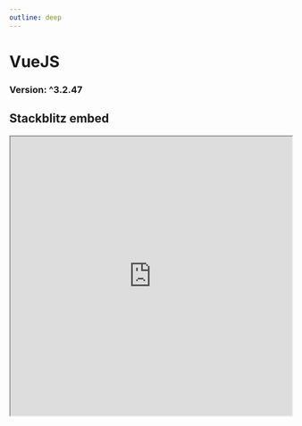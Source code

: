 ```yaml
---
outline: deep
---
```


# VueJS

### Version: ^3.2.47

## Stackblitz embed

<iframe style="width: 100%; height: 500px" src="https://stackblitz.com/edit/vitejs-vite-xawjgk?embed=1&file=src%2Fcomponents%2FHelloWorld.vue"></iframe>



